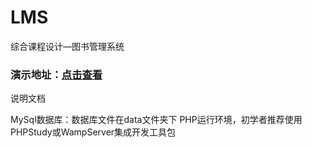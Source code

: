 # LMS
综合课程设计—图书管理系统

### 演示地址：<a href="http://lib.guozhihui.top">点击查看</a>

说明文档

MySql数据库：数据库文件在data文件夹下
PHP运行环境，初学者推荐使用PHPStudy或WampServer集成开发工具包